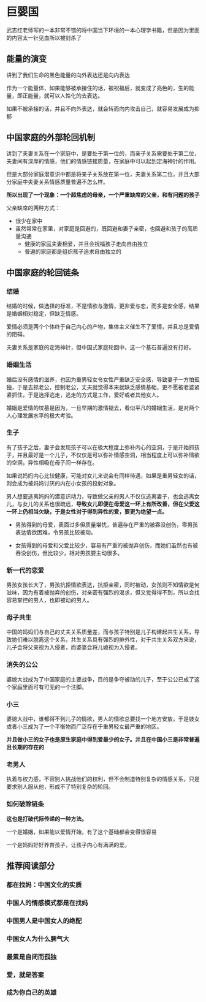 # 巨婴国

武志红老师写的一本非常不错的将中国当下环境的一本心理学书籍，但是因为里面的内容太一针见血所以被封杀了

## 能量的演变

讲到了我们生命的黑色能量的向外表达还是向内表达

作为一个能量体，如果能够被承接住的话，被祝福后，就变成了亮色的，生的能量，即正能量，就可以人性化的去表达。

如果不被承接的话，并且不向外表达，就会转而向内攻击自己，就容易发展成为抑郁



## 中国家庭的外部轮回机制

讲到了夫妻关系在一个家庭中，是要处于第一位的，而亲子关系需要处于第二位，夫妻间有深厚的情感，他们的情感链接质量，在家庭中可以起到定海神针的作用。

但是大部分家庭潜意识中都是将亲子关系放在第一位，夫妻关系第二位，并且大部分家庭中夫妻关系情感质量普遍不怎么样。

**所以出现了一个现象：一个超焦虑的母亲，一个严重缺席的父亲，和有问题的孩子**

父亲缺席的两种方式：

- 很少在家中
- 虽然常常在家里，对家庭是回避的，既回避和妻子亲密，也回避和孩子的高质量沟通
  - 健康的家庭夫妻相爱，并且会祝福孩子走向自由独立
  - 普遍的家庭都是组织孩子追求自由独立的

## 中国家庭的轮回链条

### 结婚

结婚的时候，做选择的标准，不是情欲与激情，更非爱与恋，而多是安全感，结果是婚姻相对稳定，但缺乏情感。

爱情必须是两个个体终于自己内心的产物，集体主义催生不了爱情，并且总是爱情的阻碍。

夫妻关系是家庭的定海神针，但中国式家庭轮回中，这一个基石普遍没有打好。

### 婚姻生活

婚后没有感情的滋养，也因为重男轻女令女性严重缺乏安全感，导致妻子一方怕孤独，于是去抓老公，控制老公，丈夫就觉得本来就缺乏感情基础，更不愿被老婆紧紧抓住，于是选择逃走，逃走的方式是工作，爱好或者其他女人。

婚姻是爱情的坟墓是因为，一旦早期的激情褪去，看似平凡的婚姻生活，是对两个人心理发展水平的极大考验。

### 生子

有了孩子之后，妻子会发现孩子可以在极大程度上弥补内心的空洞，于是开始抓孩子，并且最好是一个儿子，不仅仅是可以弥补情感空洞，相当程度上可以弥补情欲的空洞，异性相吸在母子间一样存在。

如果说妈妈内心比较健康，可能对女儿来说会有同样待遇，如果是重男轻女的话，则会成为被妈妈讨厌的内在小女孩的投射对象。

男人想要逃离妈妈的潜意识动力，导致做父亲的男人不仅仅逃离妻子，也会逃离女儿，与女儿的关系也很疏远，**导致女儿即便在母爱这一环上有所改善，但在父爱这一环上仍相当欠缺，于是女性对于得到异性的爱，要更为绝望一点。**

- 男孩得到的母爱，表面过多但质量堪忧，普遍存在严重的被吞没创伤，零男孩表达情欲困难，令男孩比较被动。

- 女孩得到的母爱和父爱比较少，容易有严重的被抛弃创伤，而她们虽然也有被吞没创伤，但比较少，相对男孩要主动很多。

### 新一代的恋爱

男孩女孩长大了，男孩抗拒情欲表达，抗拒亲密，同时被动，女孩则不知情欲是何滋味，因为有着被抛弃的创伤，对亲密有强烈的渴求，但又觉得得不到，所以会找容易掌控的男人，也即被动的男人。

### 母子共生

中国的妈妈们与自己的丈夫关系质量差，而与孩子特别是儿子构建起共生关系，导致她们难以脱离这个关系，共生关系具有强烈的排外性，对于共生关系双方来说，儿子会将父亲视为入侵者，而婆婆会将儿媳视为入侵者。

### 消失的公公

婆媳大战成为了中国家庭的主要战争，目的是争夺被动的儿子，至于公公已成了这个家庭里面可有可无的一个注脚。

### 小三

婆媳大战中，谁都得不到儿子的情欲，男人的情欲总要找一个地方安放，于是妓女或者小三成为了一个平衡物而广泛存在于重男轻女最严重的地区。

**并且做小三的女子也是原生家庭中得到爱最少的女子。并且在中国小三是非常普遍且长期的存在的**

### 老男人

执着与权力感，不容别人挑战他们的权利，但不会制造特别复杂的情感关系，只是要求别人服从他，形成不了特别复杂的轮回。

### 如何破除链条

**这也是打破代际传递的一种方法。**

一个是婚姻，如果能以爱情开始，有了这个基础都会变得很容易

一个是妈妈好好养育孩子，让孩子内心有满满的爱。



## 推荐阅读部分

### 都在找妈：中国文化的实质

### 中国人的情感模式都是在找妈  

### 中国男人是中国女人的绝配

### 中国女人为什么脾气大

### 最累是自闭而孤独

### 爱，就是答案

### 成为你自己的英雄

